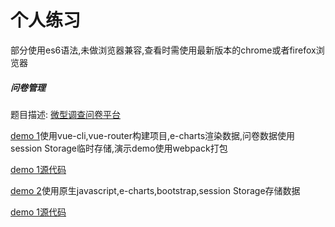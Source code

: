 # 个人练习
部分使用es6语法,未做浏览器兼容,查看时需使用最新版本的chrome或者firefox浏览器

##### 问卷管理
题目描述: [微型调查问卷平台](http://ife.baidu.com/2016/task/detail?taskId=50)

[demo 1](https://leat14536.github.io/practice/50-2/dist/index#/)使用vue-cli,vue-router构建项目,e-charts渲染数据,问卷数据使用session Storage临时存储,演示demo使用webpack打包

[demo 1源代码](https://github.com/leat14536/practice/tree/gh-pages/50-2)

[demo 2](https://leat14536.github.io/practice/50/index.html)使用原生javascript,e-charts,bootstrap,session Storage存储数据

[demo 1源代码]()